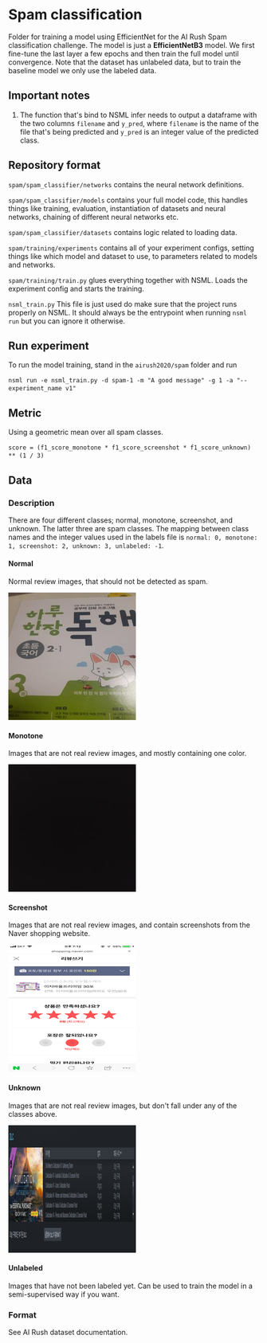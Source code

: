 # Spam classification

Folder for training a model using EfficientNet for the AI Rush Spam classification challenge. The model is just a **EfficientNetB3**
model. We first fine-tune the last layer a few epochs and then train the full model until convergence. Note that the
dataset has unlabeled data, but to train the baseline model we only use the labeled data. 

## Important notes
1. The function that's bind to NSML infer needs to output a dataframe with the two columns `filename` and `y_pred`,
where `filename` is the name of the file that's being predicted and `y_pred` is an integer value of the predicted class.

## Repository format
`spam/spam_classifier/networks` contains the neural network definitions.

`spam/spam_classifier/models` contains your full model code, this handles things like training, evaluation, 
instantiation of datasets and neural networks, chaining of different neural networks etc.

`spam/spam_classifier/datasets` contains logic related to loading data.

`spam/training/experiments` contains all of your experiment configs, setting things like which model and dataset to use,
to parameters related to models and networks.

`spam/training/train.py` glues everything together with NSML. Loads the experiment config and starts the training.

`nsml_train.py` This file is just used do make sure that the project runs properly on NSML. It should always be the
entrypoint when running `nsml run` but you can ignore it otherwise.

## Run experiment

To run the model training, stand in the `airush2020/spam` folder and run 
```
nsml run -e nsml_train.py -d spam-1 -m "A good message" -g 1 -a "--experiment_name v1"
```

## Metric
Using a geometric mean over all spam classes.
```
score = (f1_score_monotone * f1_score_screenshot * f1_score_unknown) ** (1 / 3)
```

## Data
### Description
There are four different classes; normal, monotone, screenshot, and unknown. The latter three are spam classes. 
The mapping between class names and the integer values used in the labels file is 
`normal: 0, monotone: 1, screenshot: 2, unknown: 3, unlabeled: -1`.
#### Normal
Normal review images, that should not be detected as spam.

![normal](./images/normal.jpg)
#### Monotone
Images that are not real review images, and mostly containing one color.

![monotone](./images/monotone.jpg)
#### Screenshot 
Images that are not real review images, and contain screenshots from the Naver shopping website.

![screenshot](./images/screenshot_1.png)
#### Unknown
Images that are not real review images, but don't fall under any of the classes above.

![unknown](./images/unknown_2.png)
#### Unlabeled
Images that have not been labeled yet. Can be used to train the model in a semi-supervised way if you want.

### Format
See AI Rush dataset documentation.


